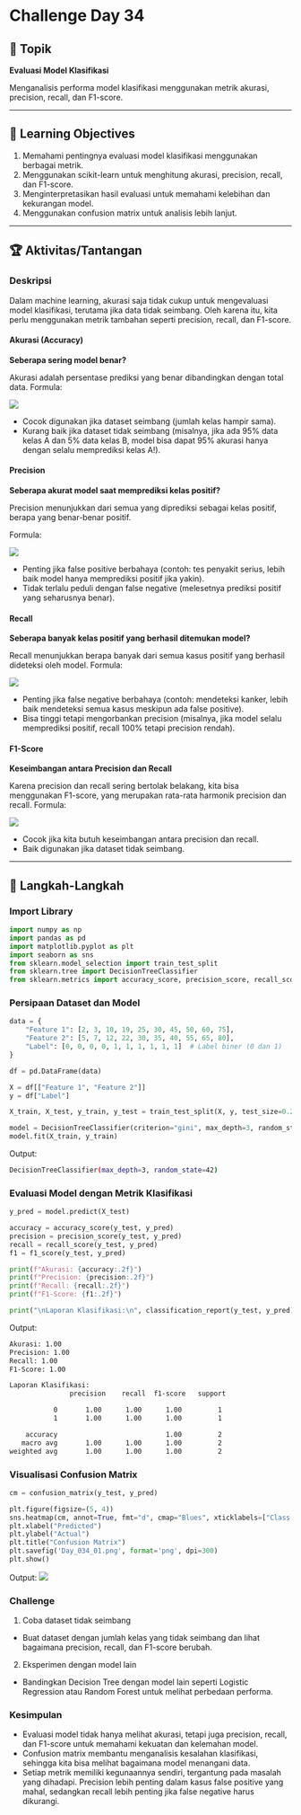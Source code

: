 # Challenge Day 34

## 📝 Topik
**Evaluasi Model Klasifikasi**

Menganalisis performa model klasifikasi menggunakan metrik akurasi, precision, recall, dan F1-score.

---

## 🎯 Learning Objectives
1. Memahami pentingnya evaluasi model klasifikasi menggunakan berbagai metrik.
2. Menggunakan scikit-learn untuk menghitung akurasi, precision, recall, dan F1-score.
3. Menginterpretasikan hasil evaluasi untuk memahami kelebihan dan kekurangan model.
4. Menggunakan confusion matrix untuk analisis lebih lanjut.

---

## 🏆 Aktivitas/Tantangan

### Deskripsi
Dalam machine learning, akurasi saja tidak cukup untuk mengevaluasi model klasifikasi, terutama jika data tidak seimbang. Oleh karena itu, kita perlu menggunakan metrik tambahan seperti precision, recall, dan F1-score.

#### Akurasi (Accuracy) 
**Seberapa sering model benar?**

Akurasi adalah persentase prediksi yang benar dibandingkan dengan total data.
Formula:

<img src="https://github.com/rohmanurnr/100-Days-of-Python-ML-AI/blob/main/Day%20034/Day_034_02.png" width=”500”>

- Cocok digunakan jika dataset seimbang (jumlah kelas hampir sama).
- Kurang baik jika dataset tidak seimbang (misalnya, jika ada 95% data kelas A dan 5% data kelas B, model bisa dapat 95% akurasi hanya dengan selalu memprediksi kelas A!).

#### Precision 
**Seberapa akurat model saat memprediksi kelas positif?**

Precision menunjukkan dari semua yang diprediksi sebagai kelas positif, berapa yang benar-benar positif.

Formula:

<img src="https://github.com/rohmanurnr/100-Days-of-Python-ML-AI/blob/main/Day%20034/Day_034_03.png" width=”500”>

- Penting jika false positive berbahaya (contoh: tes penyakit serius, lebih baik model hanya memprediksi positif jika yakin).
- Tidak terlalu peduli dengan false negative (melesetnya prediksi positif yang seharusnya benar).

#### Recall 
**Seberapa banyak kelas positif yang berhasil ditemukan model?**

Recall menunjukkan berapa banyak dari semua kasus positif yang berhasil dideteksi oleh model.
Formula:

<img src="https://github.com/rohmanurnr/100-Days-of-Python-ML-AI/blob/main/Day%20034/Day_034_04.png" width=”500”>

- Penting jika false negative berbahaya (contoh: mendeteksi kanker, lebih baik mendeteksi semua kasus meskipun ada false positive).
- Bisa tinggi tetapi mengorbankan precision (misalnya, jika model selalu memprediksi positif, recall 100% tetapi precision rendah).

#### F1-Score 
**Keseimbangan antara Precision dan Recall**

Karena precision dan recall sering bertolak belakang, kita bisa menggunakan F1-score, yang merupakan rata-rata harmonik precision dan recall.
Formula:

<img src="https://github.com/rohmanurnr/100-Days-of-Python-ML-AI/blob/main/Day%20034/Day_034_05.png" width=”300”>

- Cocok jika kita butuh keseimbangan antara precision dan recall.
- Baik digunakan jika dataset tidak seimbang.

---
## 🚀 Langkah-Langkah

### Import Library
```python
import numpy as np
import pandas as pd
import matplotlib.pyplot as plt
import seaborn as sns
from sklearn.model_selection import train_test_split
from sklearn.tree import DecisionTreeClassifier
from sklearn.metrics import accuracy_score, precision_score, recall_score, f1_score, confusion_matrix, classification_report
```

### Persipaan Dataset dan Model
```python
data = {
    "Feature 1": [2, 3, 10, 19, 25, 30, 45, 50, 60, 75],
    "Feature 2": [5, 7, 12, 22, 30, 35, 40, 55, 65, 80],
    "Label": [0, 0, 0, 0, 1, 1, 1, 1, 1, 1]  # Label biner (0 dan 1)
}

df = pd.DataFrame(data)

X = df[["Feature 1", "Feature 2"]]
y = df["Label"]

X_train, X_test, y_train, y_test = train_test_split(X, y, test_size=0.2, random_state=42)

model = DecisionTreeClassifier(criterion="gini", max_depth=3, random_state=42)
model.fit(X_train, y_train)
```
Output:
```bash
DecisionTreeClassifier(max_depth=3, random_state=42)
```

### Evaluasi Model dengan Metrik Klasifikasi
```python
y_pred = model.predict(X_test)

accuracy = accuracy_score(y_test, y_pred)
precision = precision_score(y_test, y_pred)
recall = recall_score(y_test, y_pred)
f1 = f1_score(y_test, y_pred)

print(f"Akurasi: {accuracy:.2f}")
print(f"Precision: {precision:.2f}")
print(f"Recall: {recall:.2f}")
print(f"F1-Score: {f1:.2f}")

print("\nLaporan Klasifikasi:\n", classification_report(y_test, y_pred))

```
Output:
```bash
Akurasi: 1.00
Precision: 1.00
Recall: 1.00
F1-Score: 1.00

Laporan Klasifikasi:
               precision    recall  f1-score   support

           0       1.00      1.00      1.00         1
           1       1.00      1.00      1.00         1

    accuracy                           1.00         2
   macro avg       1.00      1.00      1.00         2
weighted avg       1.00      1.00      1.00         2
```

### Visualisasi Confusion Matrix
```python
cm = confusion_matrix(y_test, y_pred)

plt.figure(figsize=(5, 4))
sns.heatmap(cm, annot=True, fmt="d", cmap="Blues", xticklabels=["Class 0", "Class 1"], yticklabels=["Class 0", "Class 1"])
plt.xlabel("Predicted")
plt.ylabel("Actual")
plt.title("Confusion Matrix")
plt.savefig('Day_034_01.png', format='png', dpi=300)
plt.show()
```
Output:
<img src="https://github.com/rohmanurnr/100-Days-of-Python-ML-AI/blob/main/Day%20034/Day_034_01.png" width=”500”>


### Challenge
1. Coba dataset tidak seimbang

- Buat dataset dengan jumlah kelas yang tidak seimbang dan lihat bagaimana precision, recall, dan F1-score berubah.

2. Eksperimen dengan model lain

- Bandingkan Decision Tree dengan model lain seperti Logistic Regression atau Random Forest untuk melihat perbedaan performa.

### Kesimpulan 
- Evaluasi model tidak hanya melihat akurasi, tetapi juga precision, recall, dan F1-score untuk memahami kekuatan dan kelemahan model.
- Confusion matrix membantu menganalisis kesalahan klasifikasi, sehingga kita bisa melihat bagaimana model menangani data.
- Setiap metrik memiliki kegunaannya sendiri, tergantung pada masalah yang dihadapi. Precision lebih penting dalam kasus false positive yang mahal, sedangkan recall lebih penting jika false negative harus dikurangi.
